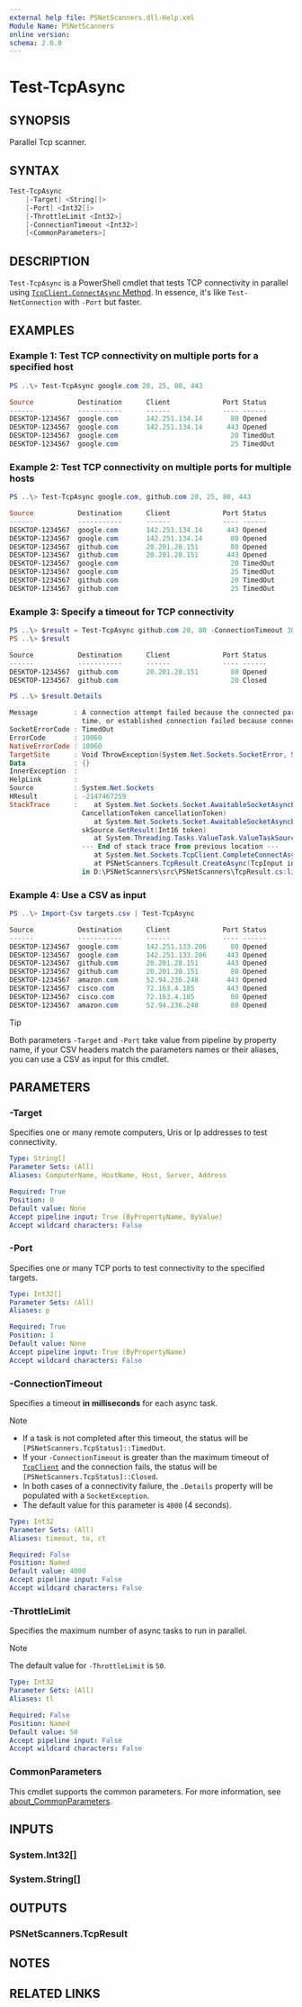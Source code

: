 ```yaml
---
external help file: PSNetScanners.dll-Help.xml
Module Name: PSNetScanners
online version:
schema: 2.0.0
---
```


# Test-TcpAsync

## SYNOPSIS

Parallel Tcp scanner.

## SYNTAX

```powershell
Test-TcpAsync
    [-Target] <String[]>
    [-Port] <Int32[]>
    [-ThrottleLimit <Int32>]
    [-ConnectionTimeout <Int32>]
    [<CommonParameters>]
```

## DESCRIPTION

`Test-TcpAsync` is a PowerShell cmdlet that tests TCP connectivity in parallel using [`TcpClient.ConnectAsync` Method](https://learn.microsoft.com/en-us/dotnet/api/system.net.sockets.tcpclient.connectasync). In essence, it's like `Test-NetConnection` with `-Port` but faster.

## EXAMPLES

### Example 1: Test TCP connectivity on multiple ports for a specified host

```powershell
PS ..\> Test-TcpAsync google.com 20, 25, 80, 443

Source           Destination      Client             Port Status
------           -----------      ------             ---- ------
DESKTOP-1234567  google.com       142.251.134.14       80 Opened
DESKTOP-1234567  google.com       142.251.134.14      443 Opened
DESKTOP-1234567  google.com                            20 TimedOut
DESKTOP-1234567  google.com                            25 TimedOut
```

### Example 2: Test TCP connectivity on multiple ports for multiple hosts

```powershell
PS ..\> Test-TcpAsync google.com, github.com 20, 25, 80, 443

Source           Destination      Client             Port Status
------           -----------      ------             ---- ------
DESKTOP-1234567  google.com       142.251.134.14      443 Opened
DESKTOP-1234567  google.com       142.251.134.14       80 Opened
DESKTOP-1234567  github.com       20.201.28.151        80 Opened
DESKTOP-1234567  github.com       20.201.28.151       443 Opened
DESKTOP-1234567  google.com                            20 TimedOut
DESKTOP-1234567  google.com                            25 TimedOut
DESKTOP-1234567  github.com                            20 TimedOut
DESKTOP-1234567  github.com                            25 TimedOut
```

### Example 3: Specify a timeout for TCP connectivity

```powershell
PS ..\> $result = Test-TcpAsync github.com 20, 80 -ConnectionTimeout 30000
PS ..\> $result

Source           Destination      Client             Port Status
------           -----------      ------             ---- ------
DESKTOP-1234567  github.com       20.201.28.151        80 Opened
DESKTOP-1234567  github.com                            20 Closed

PS ..\> $result.Details

Message         : A connection attempt failed because the connected party did not properly respond after a period of
                  time, or established connection failed because connected host has failed to respond.
SocketErrorCode : TimedOut
ErrorCode       : 10060
NativeErrorCode : 10060
TargetSite      : Void ThrowException(System.Net.Sockets.SocketError, System.Threading.CancellationToken)
Data            : {}
InnerException  :
HelpLink        :
Source          : System.Net.Sockets
HResult         : -2147467259
StackTrace      :    at System.Net.Sockets.Socket.AwaitableSocketAsyncEventArgs.ThrowException(SocketError error,
                  CancellationToken cancellationToken)
                     at System.Net.Sockets.Socket.AwaitableSocketAsyncEventArgs.System.Threading.Tasks.Sources.IValueTa
                  skSource.GetResult(Int16 token)
                     at System.Threading.Tasks.ValueTask.ValueTaskSourceAsTask.<>c.<.cctor>b__4_0(Object state)
                  --- End of stack trace from previous location ---
                     at System.Net.Sockets.TcpClient.CompleteConnectAsync(Task task)
                     at PSNetScanners.TcpResult.CreateAsync(TcpInput input, Cancellation cancellation, Int32 timeout)
                  in D:\PSNetScanners\src\PSNetScanners\TcpResult.cs:line 64
```

### Example 4: Use a CSV as input

```powershell
PS ..\> Import-Csv targets.csv | Test-TcpAsync

Source           Destination      Client             Port Status
------           -----------      ------             ---- ------
DESKTOP-1234567  google.com       142.251.133.206      80 Opened
DESKTOP-1234567  google.com       142.251.133.206     443 Opened
DESKTOP-1234567  github.com       20.201.28.151       443 Opened
DESKTOP-1234567  github.com       20.201.28.151        80 Opened
DESKTOP-1234567  amazon.com       52.94.236.248       443 Opened
DESKTOP-1234567  cisco.com        72.163.4.185        443 Opened
DESKTOP-1234567  cisco.com        72.163.4.185         80 Opened
DESKTOP-1234567  amazon.com       52.94.236.248        80 Opened
```

> [!TIP]
>
> Both parameters `-Target` and `-Port` take value from pipeline by property name, if your CSV headers match the parameters names or their aliases, you can use a CSV as input for this cmdlet.

## PARAMETERS

### -Target

Specifies one or many remote computers, Uris or Ip addresses to test connectivity.

```yaml
Type: String[]
Parameter Sets: (All)
Aliases: ComputerName, HostName, Host, Server, Address

Required: True
Position: 0
Default value: None
Accept pipeline input: True (ByPropertyName, ByValue)
Accept wildcard characters: False
```

### -Port

Specifies one or many TCP ports to test connectivity to the specified targets.

```yaml
Type: Int32[]
Parameter Sets: (All)
Aliases: p

Required: True
Position: 1
Default value: None
Accept pipeline input: True (ByPropertyName)
Accept wildcard characters: False
```

### -ConnectionTimeout

Specifies a timeout __in milliseconds__ for each async task.

> [!NOTE]
>
> - If a task is not completed after this timeout, the status will be `[PSNetScanners.TcpStatus]::TimedOut`.
> - If your `-ConnectionTimeout` is greater than the maximum timeout of [`TcpClient`](https://learn.microsoft.com/en-us/dotnet/api/system.net.sockets.tcpclient) and the connection fails, the status will be `[PSNetScanners.TcpStatus]::Closed`.
> - In both cases of a connectivity failure, the `.Details` property will be populated with a `SocketException`.
> - The default value for this parameter is `4000` (4 seconds).

```yaml
Type: Int32
Parameter Sets: (All)
Aliases: timeout, to, ct

Required: False
Position: Named
Default value: 4000
Accept pipeline input: False
Accept wildcard characters: False
```

### -ThrottleLimit

Specifies the maximum number of async tasks to run in parallel.

> [!NOTE]
>
> The default value for `-ThrottleLimit` is `50`.

```yaml
Type: Int32
Parameter Sets: (All)
Aliases: tl

Required: False
Position: Named
Default value: 50
Accept pipeline input: False
Accept wildcard characters: False
```

### CommonParameters

This cmdlet supports the common parameters. For more information, see [about_CommonParameters](http://go.microsoft.com/fwlink/?LinkID=113216).

## INPUTS

### System.Int32[]

### System.String[]

## OUTPUTS

### PSNetScanners.TcpResult

## NOTES

## RELATED LINKS
